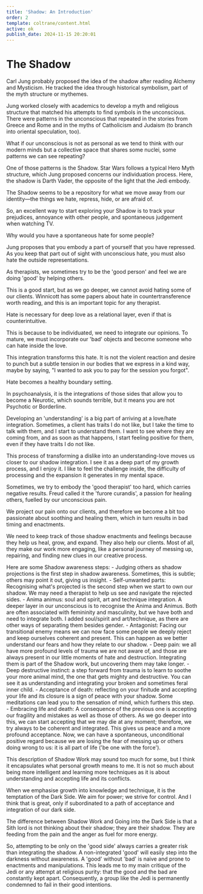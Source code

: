 ```yaml
---
title: 'Shadow: An Introduction'
order: 2
template: coltrane/content.html
active: ok
publish_date: 2024-11-15 20:20:01
---
```

# The Shadow

Carl Jung probably proposed the idea of the shadow after reading Alchemy and Mysticism. He tracked the idea through historical symbolism, part of the myth structure or mythemes.

Jung worked closely with academics to develop a myth and religious structure that matched his attempts to find symbols in the unconscious. There were patterns in the unconscious that repeated in the stories from Greece and Rome and in the myths of Catholicism and Judaism (to branch into oriental speculation, too).

What if our unconscious is not as personal as we tend to think with our modern minds but a collective space that shares some nuclei, some patterns we can see repeating?

One of those patterns is the Shadow. Star Wars follows a typical Hero Myth structure, which Jung proposed concerns our individuation process. Here, the shadow is Darth Vader, the opposite of the light that the Jedi embody.

The Shadow seems to be a repository for what we move away from our identity—the things we hate, repress, hide, or are afraid of.

So, an excellent way to start exploring your Shadow is to track your prejudices, annoyance with other people, and spontaneous judgement when watching TV.

Why would you have a spontaneous hate for some people?

Jung proposes that you embody a part of yourself that you have repressed. As you keep that part out of sight with unconscious hate, you must also hate the outside representations.

As therapists, we sometimes try to be the 'good person' and feel we are doing 'good' by helping others. 

This is a good start, but as we go deeper, we cannot avoid hating some of our clients. Winnicott has some papers about hate in countertransference worth reading, and this is an important topic for any therapist.

Hate is necessary for deep love as a relational layer, even if that is counterintuitive. 

This is because to be individuated, we need to integrate our opinions. To mature, we must incorporate our 'bad' objects and become someone who can hate inside the love.

This integration transforms this hate. It is not the violent reaction and desire to punch but a subtle tension in our bodies that we express in a kind way, maybe by saying, "I wanted to ask you to pay for the session you forgot".

Hate becomes a healthy boundary setting. 

In psychoanalysis, it is the integrations of those sides that allow you to become a Neurotic, which sounds terrible, but it means you are not Psychotic or Borderline.

Developing an 'understanding' is a big part of arriving at a love/hate integration.  Sometimes, a client has traits I do not like, but I take the time to talk with them, and I start to understand them. I want to see where they are coming from, and as soon as that happens, I start feeling positive for them, even if they have traits I do not like.  

This process of transforming a dislike into an understanding-love moves us closer to our shadow integration. I see it as a deep part of my growth process, and I enjoy it. I like to feel the challenge inside, the difficulty of processing and the expansion it generates in my mental space.

Sometimes, we try to embody the 'good therapist' too hard, which carries negative results. Freud called it the 'furore curandis', a passion for healing others, fuelled by our unconscious pain. 

We project our pain onto our clients, and therefore we become a bit too passionate about soothing and healing them, which in turn results in bad timing and enactments. 

We need to keep track of those shadow enactments and feelings because they help us heal, grow, and expand. They also help our clients. Most of all, they make our work more engaging, like a personal journey of messing up, repairing, and finding new clues in our creative process. 

Here are some Shadow awareness steps:
    - Judging others as shadow projections is the first step in shadow awareness. Sometimes, this is subtle; others may point it out, giving us insight. 
    - Self-unwanted parts: Recognising what's projected is the second step when we start to own our shadow. We may need a therapist to help us see and navigate the rejected sides.
    - Anima animus: soul and spirit, art and technique integration. A deeper layer in our unconscious is to recognise the Anima and Animus. Both are often associated with femininity and masculinity, but we have both and need to integrate both. I added soul/spirit and art/technique, as there are other ways of separating them besides gender.
    - Antagonist: Facing our transitional enemy means we can now face some people we deeply reject and keep ourselves coherent and present. This can happen as we better understand our fears and how they relate to our shadow.
    - Deep pain: we all have more profound levels of trauma we are not aware of, and those are always present in our little moments of hate and destruction. Integrating them is part of the Shadow work, but uncovering them may take longer.
    - Deep destructive instinct: a step forward from trauma is to learn to soothe your more animal mind, the one that gets mighty and destructive. You can see it as understanding and integrating your broken and sometimes feral inner child. 
    - Acceptance of death: reflecting on your finitude and accepting your life and its closure is a sign of peace with your shadow. Some meditations can lead you to the sensation of mind, which furthers this step. 
    - Embracing life and death: A consequence of the previous one is accepting our fragility and mistakes as well as those of others. As we go deeper into this, we can start accepting that we may die at any moment; therefore, we try always to be coherent and integrated. This gives us peace and a more profound acceptance. Now, we can have a spontaneous, unconditional positive regard because we are losing the fear of messing up or others doing wrong to us: it is all part of life ('be one with the force').

This description of Shadow Work may sound too much for some, but I think it encapsulates what personal growth means to me. It is not so much about being more intelligent and learning more techniques as it is about understanding and accepting life and its conflicts.

When we emphasise growth into knowledge and technique, it is the temptation of the Dark Side. We aim for power; we strive for control. And I think that is great, only if subordinated to a path of acceptance and integration of our dark side.

The difference between Shadow Work and Going into the Dark Side is that a Sith lord is not thinking about their shadow; they are their shadow. They are feeding from the pain and the anger as fuel for more energy.

So, attempting to be only on the 'good side' always carries a greater risk than integrating the shadow. A non-integrated 'good' will easily step into the darkness without awareness. A 'good' without 'bad' is naive and prone to enactments and manipulations. This leads me to my main critique of the Jedi or any attempt at religious purity: that the good and the bad are constantly kept apart. Consequently, a group like the Jedi is permanently condemned to fail in their good intentions.